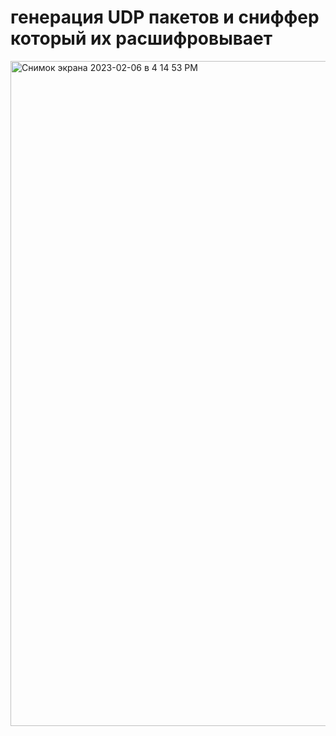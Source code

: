 # генерация UDP пакетов и сниффер который их расшифровывает
<img width="1064" alt="Снимок экрана 2023-02-06 в 4 14 53 PM" src="https://user-images.githubusercontent.com/87774625/216980677-4c01e472-299b-44c1-84b1-85e9a8d377f2.png">
